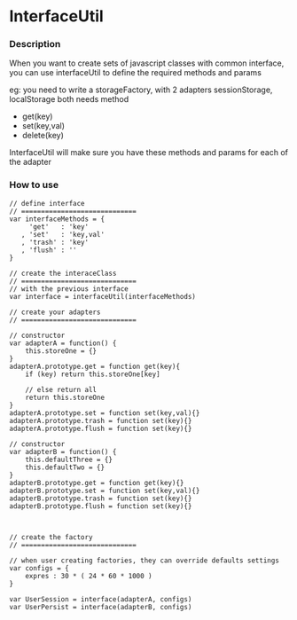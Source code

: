 InterfaceUtil
=========


### Description
When you want to create sets of javascript classes with common interface, you can use interfaceUtil to define the required methods and params

eg: you need to write a storageFactory, with 2 adapters sessionStorage, localStorage
both needs method

- get(key)
- set(key,val)
- delete(key)

InterfaceUtil will make sure you have these methods and params for each of the adapter


### How to use

	// define interface
	// =============================
	var interfaceMethods = {
    	 'get'   : 'key'
	   , 'set'   : 'key,val'
	   , 'trash' : 'key'
	   , 'flush' : ''
	}

	// create the interaceClass
	// =============================
	// with the previous interface
	var interface = interfaceUtil(interfaceMethods)
	
	// create your adapters
	// =============================
	
	// constructor
	var adapterA = function() {
		this.storeOne = {}
	}
	adapterA.prototype.get = function get(key){
		if (key) return this.storeOne[key]
		
		// else return all
		return this.storeOne
	}
	adapterA.prototype.set = function set(key,val){}
	adapterA.prototype.trash = function set(key){}
	adapterA.prototype.flush = function set(key){}
	
	// constructor
	var adapterB = function() {
		this.defaultThree = {}
		this.defaultTwo = {}
	}
	adapterB.prototype.get = function get(key){}
	adapterB.prototype.set = function set(key,val){}
	adapterB.prototype.trash = function set(key){}
	adapterB.prototype.flush = function set(key){}



	// create the factory
	// =============================
	
	// when user creating factories, they can override defaults settings
	var configs = {
		expres : 30 * ( 24 * 60 * 1000 )
	}

	var UserSession = interface(adapterA, configs)
	var UserPersist = interface(adapterB, configs)
	
	